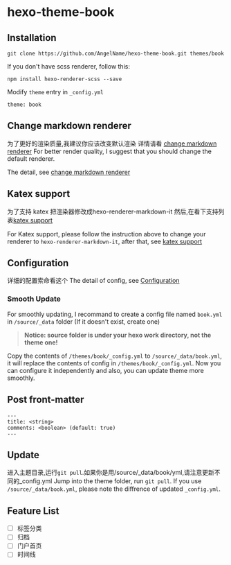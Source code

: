 # hexo-theme-book

## Installation

```
git clone https://github.com/AngelName/hexo-theme-book.git themes/book
```

If you don't have scss renderer, follow this:

```
npm install hexo-renderer-scss --save
```

Modify `theme` entry in `_config.yml`

```
theme: book
```

## Change markdown renderer

为了更好的渲染质量,我建议你应该改变默认渲染
详情请看 [change markdown renderer](https://github.com/AngelName/hexo-theme-book/wiki/Change-markdown-renderer)
For better render quality, I suggest that you should change the default renderer.

The detail, see [change markdown renderer](https://github.com/AngelName/hexo-theme-book/wiki/Change-markdown-renderer)

## Katex support

为了支持 katex 把渲染器修改成hexo-renderer-markdown-it
然后,在看下支持列表[katex support](https://github.com/AngelName/hexo-theme-book/wiki/Katex-support)

For Katex support, please follow the instruction above to change your renderer to `hexo-renderer-markdown-it`, after that, see [katex support](https://github.com/AngelName/hexo-theme-book/wiki/Katex-support)

## Configuration

详细的配置索命看这个
The detail of config, see [Configuration](https://github.com/AngelName/hexo-theme-book/wiki/Configuration)

### Smooth Update

For smoothly updating, I recommand to create a config file named `book.yml` in `/source/_data` folder (If it doesn't exist, create one)

> **Notice: source folder is under your hexo work directory, not the theme one!**

Copy the contents of `/themes/book/_config.yml` to `/source/_data/book.yml`, it will replace the contents of config in `/themes/book/_config.yml`. Now you can configure it independently and also, you can update theme more smoothly.

## Post front-matter

```
---
title: <string>
comments: <boolean> (default: true)
---
```

## Update

进入主题目录,运行`git pull`.如果你是用/source/_data/book/yml,请注意更新不同的_config.yml
Jump into the theme folder, run `git pull`. If you use `/source/_data/book.yml`, please note the diffrence of updated `_config.yml`.


## Feature List
- [ ] 标签分类
- [ ] 归档 
- [ ] 门户首页
- [ ] 时间线
